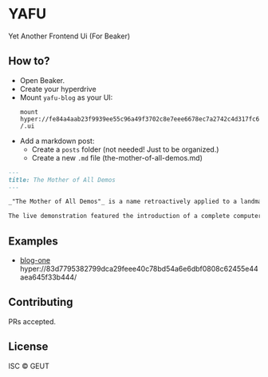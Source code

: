 # YAFU

Yet Another Frontend Ui (For Beaker)

## How to?

- Open Beaker.
- Create your hyperdrive
- Mount `yafu-blog` as your UI:
  ```
  mount hyper://fe84a4aab23f9939ee55c96a49f3702c8e7eee6678ec7a2742c4d317fc60240a/ /.ui
  ```
- Add a markdown post: 
  - Create a `posts` folder (not needed! Just to be organized.)
  - Create a new `.md` file (the-mother-of-all-demos.md)

```md
---
title: The Mother of All Demos
---

_"The Mother of All Demos"_ is a name retroactively applied to a landmark computer demonstration, given at the Association for Computing Machinery / Institute of Electrical and Electronics Engineers (ACM/IEEE)—Computer Society's Fall Joint Computer Conference in San Francisco, which was presented by Douglas Engelbart on December 9, 1968.

The live demonstration featured the introduction of a complete computer hardware and software system called the oN-Line System or, more commonly, NLS. The 90-minute presentation essentially demonstrated almost all the fundamental elements of modern personal computing: windows, hypertext, graphics, efficient navigation and command input, video conferencing, the computer mouse, word processing, dynamic file linking, revision control, and a collaborative real-time editor (collaborative work). Engelbart's presentation was the first to publicly demonstrate all of these elements in a single system. The demonstration was highly influential and spawned similar projects at Xerox PARC in the early 1970s. The underlying technologies influenced both the Apple Macintosh and Microsoft Windows graphical user interface operating systems in the 1980s and 1990s.

```


## Examples

- [blog-one](hyper://83d7795382799dca29feee40c78bd54a6e6dbf0808c62455e44aea645f33b444/) hyper://83d7795382799dca29feee40c78bd54a6e6dbf0808c62455e44aea645f33b444/



## Contributing

PRs accepted.

## License

ISC © GEUT 
